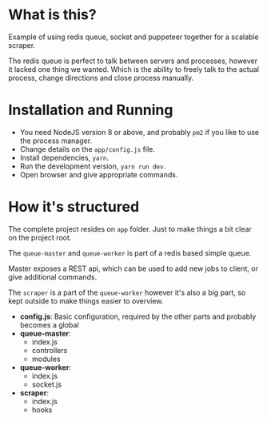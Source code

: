 # What is this?

Example of using redis queue, socket and puppeteer together for a scalable scraper.

The redis queue is perfect to talk between servers and processes, however it lacked one thing we wanted. Which is the ability to freely talk to the actual process, change directions and close process manually.

# Installation and Running

- You need NodeJS version 8 or above, and probably `pm2` if you like to use the process manager.
- Change details on the `app/config.js` file.
- Install dependencies, `yarn`.
- Run the development version, `yarn run dev`.
- Open browser and give appropriate commands.

# How it's structured

The complete project resides on `app` folder. Just to make things a bit clear on the project root.

The `queue-master` and `queue-worker` is part of a redis based simple queue.

Master exposes a REST api, which can be used to add new jobs to client, or give additional commands.

The `scraper` is a part of the `queue-worker` however it's also a big part, so kept outside to make things easier to overview.

- **config.js**: Basic configuration, required by the other parts and probably becomes a global
- **queue-master**:
  - index.js
  - controllers
  - modules
- **queue-worker**:
  - index.js
  - socket.js
- **scraper**:
  - index.js
  - hooks
